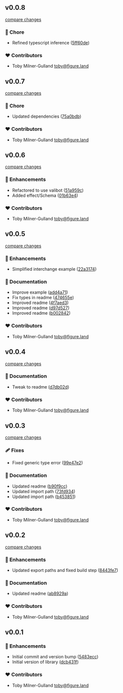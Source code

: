 #
## v0.0.8

[compare changes](https://github.com/figureland/versioned-schema/compare/v0.0.7...v0.0.8)

### 🏡 Chore

- Refined typescript inference ([5ff60de](https://github.com/figureland/versioned-schema/commit/5ff60de))

### ❤️ Contributors

- Toby Milner-Gulland <toby@figure.land>

## v0.0.7

[compare changes](https://github.com/figureland/versioned-schema/compare/v0.0.6...v0.0.7)

### 🏡 Chore

- Updated dependencies ([75a0bdb](https://github.com/figureland/versioned-schema/commit/75a0bdb))

### ❤️ Contributors

- Toby Milner-Gulland <toby@figure.land>

## v0.0.6

[compare changes](https://github.com/figureland/versioned-schema/compare/v0.0.5...v0.0.6)

### 🚀 Enhancements

- Refactored to use valibot ([51a959c](https://github.com/figureland/versioned-schema/commit/51a959c))
- Added effect/Schema ([01b63e4](https://github.com/figureland/versioned-schema/commit/01b63e4))

### ❤️ Contributors

- Toby Milner-Gulland <toby@figure.land>

## v0.0.5

[compare changes](https://github.com/figureland/versioned-schema/compare/v0.0.4...v0.0.5)

### 🚀 Enhancements

- Simplified interchange example ([22a3174](https://github.com/figureland/versioned-schema/commit/22a3174))

### 📖 Documentation

- Improve example ([add4a71](https://github.com/figureland/versioned-schema/commit/add4a71))
- Fix types in readme ([474655e](https://github.com/figureland/versioned-schema/commit/474655e))
- Improved readme ([4f7aed3](https://github.com/figureland/versioned-schema/commit/4f7aed3))
- Improved readme ([d97d527](https://github.com/figureland/versioned-schema/commit/d97d527))
- Improved readme ([b002842](https://github.com/figureland/versioned-schema/commit/b002842))

### ❤️ Contributors

- Toby Milner-Gulland <toby@figure.land>

## v0.0.4

[compare changes](https://github.com/figureland/versioned-schema/compare/v0.0.3...v0.0.4)

### 📖 Documentation

- Tweak to readme ([d7db02d](https://github.com/figureland/versioned-schema/commit/d7db02d))

### ❤️ Contributors

- Toby Milner-Gulland <toby@figure.land>

## v0.0.3

[compare changes](https://github.com/figureland/versioned-schema/compare/v0.0.2...v0.0.3)

### 🩹 Fixes

- Fixed generic type error ([99e47e2](https://github.com/figureland/versioned-schema/commit/99e47e2))

### 📖 Documentation

- Updated readme ([b90f9cc](https://github.com/figureland/versioned-schema/commit/b90f9cc))
- Updated import path ([73fd934](https://github.com/figureland/versioned-schema/commit/73fd934))
- Updated import path ([b453851](https://github.com/figureland/versioned-schema/commit/b453851))

### ❤️ Contributors

- Toby Milner-Gulland <toby@figure.land>

## v0.0.2

[compare changes](https://github.com/figureland/versioned-schema/compare/v0.0.1...v0.0.2)

### 🚀 Enhancements

- Updated export paths and fixed build step ([8443fe7](https://github.com/figureland/versioned-schema/commit/8443fe7))

### 📖 Documentation

- Updated readme ([ab8929a](https://github.com/figureland/versioned-schema/commit/ab8929a))

### ❤️ Contributors

- Toby Milner-Gulland <toby@figure.land>

## v0.0.1


### 🚀 Enhancements

- Initial commit and version bump ([5483ecc](https://github.com/figureland/versioned-schema/commit/5483ecc))
- Initial version of library ([dcb431f](https://github.com/figureland/versioned-schema/commit/dcb431f))

### ❤️ Contributors

- Toby Milner-Gulland <toby@figure.land>


